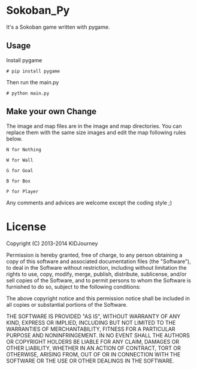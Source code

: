 # Sokoban_Py

It's a Sokoban game written with pygame.

## Usage

Install pygame 

    # pip install pygame

Then run the main.py

    # python main.py

## Make your own Change

The image and map files are in the image and map directories. You can replace them with the same size images and edit the map following rules below.

    N for Nothing

    W for Wall

    G for Goal

    B for Box

    P for Player

Any comments and advices are welcome except the coding style ;)

# License

Copyright (C) 2013-2014 KIDJourney

Permission is hereby granted, free of charge, to any person obtaining a copy
of this software and associated documentation files (the "Software"), to deal
in the Software without restriction, including without limitation the rights
to use, copy, modify, merge, publish, distribute, sublicense, and/or sell
copies of the Software, and to permit persons to whom the Software is
furnished to do so, subject to the following conditions:

The above copyright notice and this permission notice shall be included in
all copies or substantial portions of the Software.

THE SOFTWARE IS PROVIDED "AS IS", WITHOUT WARRANTY OF ANY KIND, EXPRESS OR
IMPLIED, INCLUDING BUT NOT LIMITED TO THE WARRANTIES OF MERCHANTABILITY,
FITNESS FOR A PARTICULAR PURPOSE AND NONINFRINGEMENT. IN NO EVENT SHALL THE
AUTHORS OR COPYRIGHT HOLDERS BE LIABLE FOR ANY CLAIM, DAMAGES OR OTHER
LIABILITY, WHETHER IN AN ACTION OF CONTRACT, TORT OR OTHERWISE, ARISING FROM,
OUT OF OR IN CONNECTION WITH THE SOFTWARE OR THE USE OR OTHER DEALINGS IN
THE SOFTWARE.
